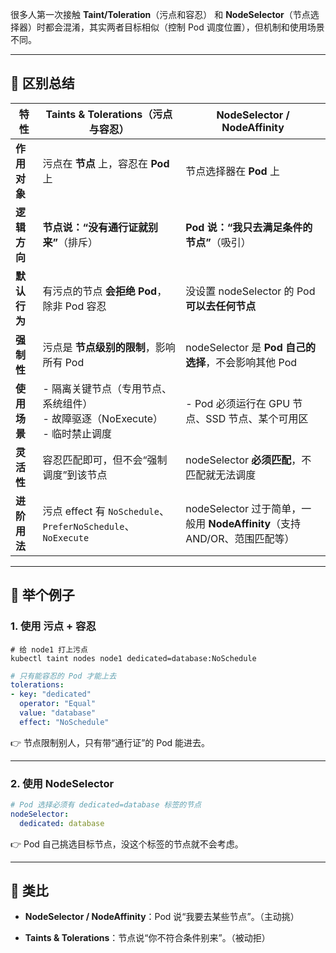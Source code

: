 很多人第一次接触 **Taint/Toleration**（污点和容忍） 和 **NodeSelector**（节点选择器）时都会混淆，其实两者目标相似（控制 Pod 调度位置），但机制和使用场景不同。

---

## 🔹 区别总结

|特性|**Taints & Tolerations（污点与容忍）**|**NodeSelector / NodeAffinity**|
|---|---|---|
|**作用对象**|污点在 **节点** 上，容忍在 **Pod** 上|节点选择器在 **Pod** 上|
|**逻辑方向**|**节点说：“没有通行证就别来”**（排斥）|**Pod 说：“我只去满足条件的节点”**（吸引）|
|**默认行为**|有污点的节点 **会拒绝 Pod**，除非 Pod 容忍|没设置 nodeSelector 的 Pod **可以去任何节点**|
|**强制性**|污点是 **节点级别的限制**，影响所有 Pod|nodeSelector 是 **Pod 自己的选择**，不会影响其他 Pod|
|**使用场景**|- 隔离关键节点（专用节点、系统组件）  <br>- 故障驱逐（NoExecute）  <br>- 临时禁止调度|- Pod 必须运行在 GPU 节点、SSD 节点、某个可用区|
|**灵活性**|容忍匹配即可，但不会“强制调度”到该节点|nodeSelector **必须匹配**，不匹配就无法调度|
|**进阶用法**|污点 effect 有 `NoSchedule`、`PreferNoSchedule`、`NoExecute`|nodeSelector 过于简单，一般用 **NodeAffinity**（支持 AND/OR、范围匹配等）|

---

## 🔹 举个例子

### 1. 使用 **污点 + 容忍**

```shell
# 给 node1 打上污点
kubectl taint nodes node1 dedicated=database:NoSchedule

```

```yaml
# 只有能容忍的 Pod 才能上去
tolerations:
- key: "dedicated"
  operator: "Equal"
  value: "database"
  effect: "NoSchedule"

```

👉 节点限制别人，只有带“通行证”的 Pod 能进去。

---

### 2. 使用 **NodeSelector**

```yaml
# Pod 选择必须有 dedicated=database 标签的节点
nodeSelector:
  dedicated: database

```

👉 Pod 自己挑选目标节点，没这个标签的节点就不会考虑。

---

## 🔹 类比

- **NodeSelector / NodeAffinity**：Pod 说“我要去某些节点”。（主动挑）
    
- **Taints & Tolerations**：节点说“你不符合条件别来”。（被动拒）